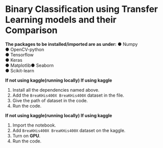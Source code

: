 # Binary Classification using Transfer Learning models and their Comparison

**The packages to be installed/imported are as under:**
● Numpy  
● OpenCV-python  
● Tensorflow	  
● Keras	  
● Matplotlib● Seaborn  
● Scikit-learn  

**If not using kaggle(running locally)
If using kaggle**
1. Install all the dependencies named above.
2. Add the `BreaKHis400X
BreaKHis400X` dataset in the file.
3. Give the path of dataset in the code.
4. Run the code.

**If not using kaggle(running locally)
If using kaggle**
1. Import the notebook.
2. Add `BreaKHis400X
BreaKHis400X` dataset on the kaggle.
3. Turn on **GPU**. 	 	
4. Run the code.
